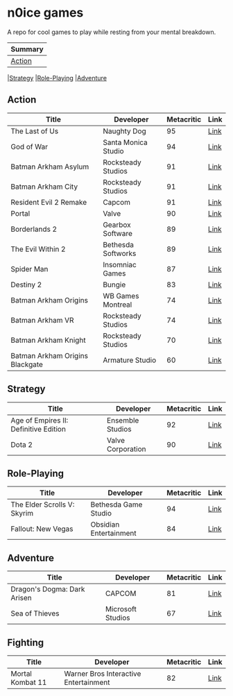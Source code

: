 # n0ice games

A repo for cool games to play while resting from your mental breakdown.

| Summary           |
| ----------------- |
| [Action](#action) |

|[Strategy](#strategy)
|[Role-Playing](#role-playing)
|[Adventure](#Adventure)

## Action

| Title                           | Developer           | Metacritic | Link                                                                                               |
| ------------------------------- | ------------------- | ---------- | -------------------------------------------------------------------------------------------------- |
| The Last of Us                  | Naughty Dog         | 95         | [Link](https://store.playstation.com/pt-br/product/UP9000-CUSA00552_00-THELASTOFUS00000)           |
| God of War                      | Santa Monica Studio | 94         | [Link](https://store.playstation.com/pt-br/product/UP9000-CUSA07408_00-00000000GODOFWAR)           |
| Batman Arkham Asylum            | Rocksteady Studios  | 91         | [Link](https://store.steampowered.com/app/35140/Batman_Arkham_Asylum_Game_of_the_Year_Edition/)    |
| Batman Arkham City              | Rocksteady Studios  | 91         | [Link](https://store.steampowered.com/app/200260/Batman_Arkham_City__Game_of_the_Year_Edition/)    |
| Resident Evil 2 Remake          | Capcom              | 91         | [Link](https://store.playstation.com/pt-br/product/UP0102-CUSA09193_00-BH2R000000000001)           |
| Portal                          | Valve               | 90         | [Link](https://store.steampowered.com/app/400/Portal/)                                             |
| Borderlands 2                   | Gearbox Software    | 89         | [Link](https://store.steampowered.com/app/49520/Borderlands_2/)                                    |
| The Evil Within 2               | Bethesda Softworks  | 89         | [Link](https://store.playstation.com/pt-br/product/UP1003-CUSA06166_00-PRJGDN0000000000)           |
| Spider Man                      | Insomniac Games     | 87         | [Link](https://store.playstation.com/pt-br/product/UP9000-CUSA02299_00-MARVELSSMGOTY000)           |
| Destiny 2                       | Bungie              | 83         | [Link](https://store.steampowered.com/app/1085660/Destiny_2/)                                      |
| Batman Arkham Origins           | WB Games Montreal   | 74         | [Link](https://store.steampowered.com/app/209000/Batman_Arkham_Origins/)                           |
| Batman Arkham VR                | Rocksteady Studios  | 74         | [Link](https://store.steampowered.com/app/502820/Batman_Arkham_VR/)                                |
| Batman Arkham Knight            | Rocksteady Studios  | 70         | [Link](https://store.steampowered.com/app/208650/Batman_Arkham_Knight/)                            |
| Batman Arkham Origins Blackgate | Armature Studio     | 60         | [Link](https://store.steampowered.com/app/267490/Batman_Arkham_Origins_Blackgate__Deluxe_Edition/) |

## Strategy

| Title                                 | Developer         | Metacritic | Link                                                |
| ------------------------------------- | ----------------- | ---------- | --------------------------------------------------- |
| Age of Empires II: Definitive Edition | Ensemble Studios  | 92         | [Link](https://www.ageofempires.com/games/aoeiide/) |
| Dota 2                                | Valve Corporation | 90         | [Link](http://www.dota2.com/)                       |

## Role-Playing

| Title                       | Developer              | Metacritic | Link                                                                         |
| --------------------------- | ---------------------- | ---------- | ---------------------------------------------------------------------------- |
| The Elder Scrolls V: Skyrim | Bethesda Game Studio   | 94         | [Link](https://store.steampowered.com/app/72850/The_Elder_Scrolls_V_Skyrim/) |
| Fallout: New Vegas          | Obsidian Entertainment | 84         | [Link](https://store.steampowered.com/app/22380/Fallout_New_Vegas/)          |

## Adventure

| Title                       | Developer         | Metacritic | Link                                                                                                                                            |
| --------------------------- | ----------------- | ---------- | ----------------------------------------------------------------------------------------------------------------------------------------------- |
| Dragon's Dogma: Dark Arisen | CAPCOM            | 81         | [Link](https://store.steampowered.com/app/367500/Dragons_Dogma_Dark_Arisen/)                                                                    |
| Sea of Thieves              | Microsoft Studios | 67         | [Link](https://www.microsoft.com/en-nz/store/r/sea-of-thieves-anniversary-edition/9pcd5s0dmf5z?rtc=1&wa=wsignin1.0&activetab=pivot:overviewtab) |

## Fighting

| Title            | Developer                             | Metacritic | Link                                  |
| ---------------- | ------------------------------------- | ---------- | ------------------------------------- |
| Mortal Kombat 11 | Warner Bros Interactive Entertainment | 82         | [Link](https://www.mortalkombat.com/) |
